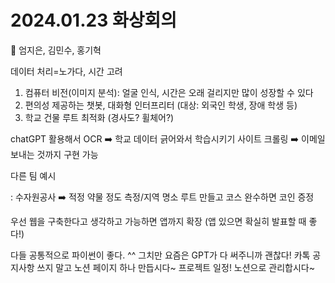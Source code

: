# 2024.01.23 화상회의

🙋 엄지은, 김민수, 홍기혁

데이터 처리=노가다, 시간 고려

1. 컴퓨터 비전(이미지 분석): 얼굴 인식, 시간은 오래 걸리지만 많이 성장할 수 있다
2. 편의성 제공하는 챗봇, 대화형 인터프리터 (대상: 외국인 학생, 장애 학생 등)
3. 학교 건물 루트 최적화 (경사도? 휠체어?)

chatGPT 활용해서 OCR ➡️ 학교 데이터 긁어와서 학습시키기
사이트 크롤링 ➡️ 이메일 보내는 것까지 구현 가능

다른 팀 예시

: 수자원공사 ➡️ 적정 약물 정도 측정/지역 명소 루트 만들고 코스 완수하면 코인 증정

우선 웹을 구축한다고 생각하고 가능하면 앱까지 확장 (앱 있으면 확실히 발표할 때 좋다!)

다들 공통적으로 파이썬이 좋다. ^^ 그치만 요즘은 GPT가 다 써주니까 괜찮다!
카톡 공지사항 쓰지 말고 노션 페이지 하나 만듭시다~ 프로젝트 일정! 노션으로 관리합시다~
